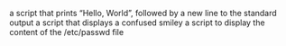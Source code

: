 a script that prints “Hello, World”, followed by a new line to the standard output
a script that displays a confused smiley
a script to display the content of the /etc/passwd file
